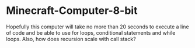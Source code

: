 # Minecraft-Computer-8-bit
Hopefully this computer will take no more than 20 seconds to execute a line of code and be able to use for loops, conditional statements and while loops. Also, how does recursion scale with call stack?
